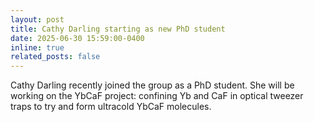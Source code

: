 ```yaml
---
layout: post
title: Cathy Darling starting as new PhD student
date: 2025-06-30 15:59:00-0400
inline: true
related_posts: false
---
```


Cathy Darling recently joined the group as a PhD student. She will be working on the YbCaF project: confining Yb and CaF in optical tweezer traps to try and form ultracold YbCaF molecules.
